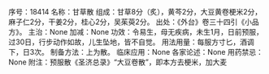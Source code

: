 序号：18414
名称：甘草散
组成：甘草8分（炙），黄芩2分，大豆黄卷梗米2分，麻子仁2分，干姜2分，桂心2分，吴茱萸2分。
出处：《外台》卷三十四引《小品方》。
主治：None
加减：None
功效：令易生，母无疾病，未生1月，日前预服，过30日，行步动作如故，儿生坠地，皆不自觉。
用法用量：每服方寸匕，酒调下，日3次。
制备方法：上为散。
临床应用：None
各家论述：None
用药禁忌：None
附注：预服散《圣济总录》“大豆卷散”，即本方去梗米，加大麦
